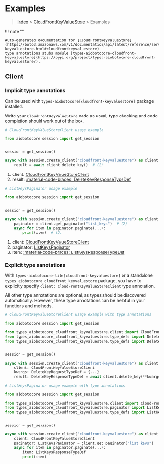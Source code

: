 # Examples

> [Index](../README.md) > [CloudFrontKeyValueStore](./README.md) > Examples

!!! note ""

    Auto-generated documentation for [CloudFrontKeyValueStore](https://boto3.amazonaws.com/v1/documentation/api/latest/reference/services/cloudfront-keyvaluestore.html#cloudfrontkeyvaluestore)
    type annotations stubs module [types-aiobotocore-cloudfront-keyvaluestore](https://pypi.org/project/types-aiobotocore-cloudfront-keyvaluestore/).

## Client

### Implicit type annotations

Can be used with `types-aiobotocore[cloudfront-keyvaluestore]` package installed.

Write your `CloudFrontKeyValueStore` code as usual,
type checking and code completion should work out of the box.



```python
# CloudFrontKeyValueStoreClient usage example

from aiobotocore.session import get_session


session = get_session()

async with session.create_client("cloudfront-keyvaluestore") as client:  # (1)
    result = await client.delete_key()  # (2)
```

1. client: [CloudFrontKeyValueStoreClient](./client.md)
2. result: [:material-code-braces: DeleteKeyResponseTypeDef](./type_defs.md#deletekeyresponsetypedef) 



```python
# ListKeysPaginator usage example

from aiobotocore.session import get_session


session = get_session()

async with session.create_client("cloudfront-keyvaluestore") as client:  # (1)
    paginator = client.get_paginator("list_keys")  # (2)
    async for item in paginator.paginate(...):
        print(item)  # (3)
```

1. client: [CloudFrontKeyValueStoreClient](./client.md)
2. paginator: [ListKeysPaginator](./paginators.md#listkeyspaginator)
3. item: [:material-code-braces: ListKeysResponseTypeDef](./type_defs.md#listkeysresponsetypedef) 




### Explicit type annotations

With `types-aiobotocore-lite[cloudfront-keyvaluestore]`
or a standalone `types_aiobotocore_cloudfront_keyvaluestore` package, you have to explicitly specify
`client: CloudFrontKeyValueStoreClient` type annotation.

All other type annotations are optional, as types should be discovered automatically.
However, these type annotations can be helpful in your functions and methods.


```python
# CloudFrontKeyValueStoreClient usage example with type annotations

from aiobotocore.session import get_session

from types_aiobotocore_cloudfront_keyvaluestore.client import CloudFrontKeyValueStoreClient
from types_aiobotocore_cloudfront_keyvaluestore.type_defs import DeleteKeyResponseTypeDef
from types_aiobotocore_cloudfront_keyvaluestore.type_defs import DeleteKeyRequestTypeDef


session = get_session()

async with session.create_client("cloudfront-keyvaluestore") as client:
    client: CloudFrontKeyValueStoreClient
    kwargs: DeleteKeyRequestTypeDef = {...}
    result: DeleteKeyResponseTypeDef = await client.delete_key(**kwargs)
```



```python
# ListKeysPaginator usage example with type annotations

from aiobotocore.session import get_session

from types_aiobotocore_cloudfront_keyvaluestore.client import CloudFrontKeyValueStoreClient
from types_aiobotocore_cloudfront_keyvaluestore.paginator import ListKeysPaginator
from types_aiobotocore_cloudfront_keyvaluestore.type_defs import ListKeysResponseTypeDef


session = get_session()

async with session.create_client("cloudfront-keyvaluestore") as client:
    client: CloudFrontKeyValueStoreClient
    paginator: ListKeysPaginator = client.get_paginator("list_keys")
    async for item in paginator.paginate(...):
        item: ListKeysResponseTypeDef
        print(item)
```


